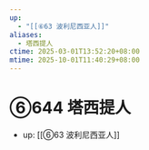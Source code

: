 ```yaml
---
up:
  - "[[⑥63 波利尼西亚人]]"
aliases:
  - 塔西提人
ctime: 2025-03-01T13:52:20+08:00
mtime: 2025-10-01T11:40:29+08:00
---
```


# ⑥644 塔西提人

- up: [[⑥63 波利尼西亚人]]
